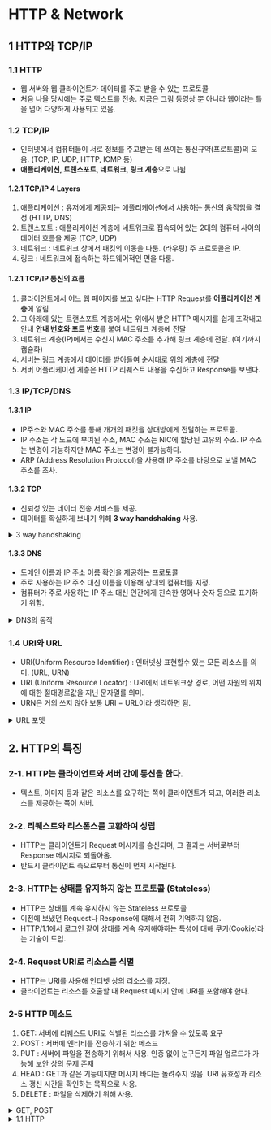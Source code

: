 # HTTP & Network  

## 1 HTTP와 TCP/IP  

### 1.1 HTTP  
- 웹 서버와 웹 클라이언트가 데이터를 주고 받을 수 있는 프로토콜  
- 처음 나올 당시에는 주로 텍스트를 전송. 지금은 그림 동영상 뿐 아니라 웹이라는 틀을 넘어 다양하게 사용되고 있음.  

### 1.2 TCP/IP  
- 인터넷에서 컴퓨터들이 서로 정보를 주고받는 데 쓰이는 통신규약(프로토콜)의 모음. (TCP, IP, UDP, HTTP, ICMP 등)   
- **애플리케이션, 트랜스포트, 네트워크, 링크 계층**으로 나뉨

#### 1.2.1 TCP/IP 4 Layers  
1. 애플리케이션 : 유저에게 제공되는 애플리케이션에서 사용하는 통신의 움직임을 결정 (HTTP, DNS)  
2. 트랜스포트 : 애플리케이션 계층에 네트워크로 접속되어 있는 2대의 컴퓨터 사이의 데이터 흐름을 제공 (TCP, UDP)  
3. 네트워크 : 네트워크 상에서 패킷의 이동을 다룸. (라우팅) 주 프로토콜은 IP.    
4. 링크 : 네트워크에 접속하는 하드웨어적인 면을 다룸.  

#### 1.2.1 TCP/IP 통신의 흐름  
1. 클라이언트에서 어느 웹 페이지를 보고 싶다는 HTTP Request를 **어플리케이션 계층**에 알림  
2. 그 아래에 있는 트랜스포트 계층에서는 위에서 받은 HTTP 메시지를 쉽게 조각내고 안내 **안내 번호와 포트 번호**를 붙여 네트워크 계층에 전달  
3. 네트워크 계층(IP)에서는 수신지 MAC 주소를 추가해 링크 계층에 전달. (여기까지 캡슐화) 
4. 서버는 링크 계층에서 데이터를 받아들여 순서대로 위의 계층에 전달  
5. 서버 어플리케이션 게층은 HTTP 리퀘스트 내용을 수신하고 Response를 보낸다.  

### 1.3 IP/TCP/DNS  

#### 1.3.1 IP  
- IP주소와 MAC 주소를 통해 개개의 패킷을 상대방에게 전달하는 프로토콜.  
- IP 주소는 각 노드에 부여된 주소, MAC 주소는 NIC에 할당된 고유의 주소. IP 주소는 변경이 가능하지만 MAC 주소는 변경이 불가능하다.  
- ARP (Address Resolution Protocol)을 사용해 IP 주소를 바탕으로 보낼 MAC 주소를 조사.  

#### 1.3.2 TCP  
- 신뢰성 있는 데이터 전송 서비스를 제공.  
- 데이터를 확실하게 보내기 위해 **3 way handshaking** 사용.  
<details>
<summary>3 way handshaking</summary>  
</br>
<p> - 송신측에서 수신측에 접속함과 동시에 SYN 플래그를 보내면, 수신측에서는 송신측으로 접속과 동시에 SYN/ACK 플래그로 패킷을 수신했다고 알린다. 마지막으로 송신측에서 ACK 플래그를 보냄으로 패킷 교환이 완료되었음을 알림 </p>    
</details>

#### 1.3.3 DNS  
- 도메인 이름과 IP 주소 이름 확인을 제공하는 프로토콜  
- 주로 사용하는 IP 주소 대신 이름을 이용해 상대의 컴퓨터를 지정.  
- 컴퓨터가 주로 사용하는 IP 주소 대신 인간에게 친숙한 영어나 숫자 등으로 표기하기 위함.  

<details>
<summary>DNS의 동작</summary>  
</br>
<p> 1. 송신 측에서 도메인 명을 통해 hackr.kr 웹 페이지에 접속 요청 </p>
<p> 2. DNS는 도메인 명을 받아 hackr.kr IP 주소를 송신 측에 전달 </p>
<p> 3. DNS에서 받은 IP 주소를 통해 hackr.kr 웹 페이지에 접속 </p>
</details>

### 1.4 URI와 URL  
- URI(Uniform Resource Identifier) : 인터넷상 표현할수 있는 모든 리소스를 의미. (URL, URN)
- URL(Uniform Resource Locator) : URI에서 네트워크상 경로, 어떤 자원의 위치에 대한 절대경로값을 지닌 문자열를 의미.
- URN은 거의 쓰지 않아 보통 URI = URL이라 생각하면 됨.  

<details>
  <summary>URL 포맷</summary>

### http://user:pass@www.example.kr:80/dir/index.htm?uid=1#ch1  

1. 스키마 (http:): http:, data: 같은 스키마를 사용해 **리소스를 얻기 위해 사용하는 프로토콜을 지시**  
2. 자격정보 (user:pass) : 서버로부터 리소스를 취득하기 위해 유저명과 패스워드를 지정. (Optional)  
3. 서버 주소(www.example.kr) : DNS 이름이나 IP 주소  
4. 서버 포트 (80) : 서버의 접속 대상이 되는 네트워크 포트 번호 지정 (Optional, Default=80)  
5. 계층적 파일 경로 (dir/index.htm) : 특정 리소스를 식별하기 위해 서버 상의 파일 패스를 지정. UNIX의 디렉토리 지정 방식과 비슷.  
6. 쿼리 문자열 (uid=1) : 파일 경로에 지정된 리소스에 파라미터를 넘겨주기 위해 사용. (Optional)  
7. 프레그멘트 식별자 (ch1) : 얻은 리소스에서 서브 리소스를 가리키기 위해 사용 (Optional)  

</details> 

## 2. HTTP의 특징  

### 2-1. HTTP는 클라이언트와 서버 간에 통신을 한다.  
- 텍스트, 이미지 등과 같은 리소스를 요구하는 쪽이 클라이언트가 되고, 이러한 리소스를 제공하는 쪽이 서버.  

### 2-2. 리퀘스트와 리스폰스를 교환하여 성립  
- HTTP는 클라이언트가 Request 메시지를 송신되며, 그 결과는 서버로부터 Response 메시지로 되돌아옴.  
- 반드시 클라이언트 측으로부터 통신이 먼저 시작된다.  

### 2-3. HTTP는 상태를 유지하지 않는 프로토콜 (Stateless)  
- HTTP는 상태를 계속 유지하지 않는 Stateless 프로토콜  
- 이전에 보냈던 Request나 Response에 대해서 전혀 기억하지 않음.  
- HTTP/1.1에서 로그인 같이 상태를 계속 유지해야하는 특성에 대해 쿠키(Cookie)라는 기술이 도입.  

### 2-4. Request URI로 리소스를 식별  
- HTTP는 URI를 사용해 인터넷 상의 리소스를 지정.  
- 클라이언트는 리소스를 호출할 때 Request 메시지 안에 URI를 포함해야 한다.  

### 2-5 HTTP 메소드  
1. GET: 서버에 리퀘스트 URI로 식별된 리소스를 가져올 수 있도록 요구  
2. POST : 서버에 엔티티를 전송하기 위한 메소드  
3. PUT : 서버에 파일을 전송하기 위해서 사용. 인증 없이 눈구든지 파일 업로드가 가능해 보안 상의 문제 존재  
4. HEAD : GET과 같은 기능이지만 메시지 바디는 돌려주지 않음. URI 유효성과 리소스 갱신 시간을 확인하는 목적으로 사용.  
5. DELETE : 파일을 삭제하기 위해 사용.  

<details>
  <summary>GET, POST</summary>

  ### 1. GET  
  - Request Message  
  GET /index.html HTTP /1.1  
  Host : www.hackr.kr  
  if-Modified-Since : Thu. 12 Jul 2012 07:30:0 GMT  
  
  - Response Message  
  index.html 리소스가 2012년 7월 12일 7시 30분 이후에 갱신된 경우에만 리퀘스트 URI에 있는 index.html을 보낸다.  
  이외에는 304 Not Modified Response를 보낸다.  

  
  ### 2. POST  
  - Request Message  
  POST /submit.cgi HTTP /1.1  
  Host : www.hackr.jp  
  Content-Length: 1560 (1560바이트 데이터)  
  
  - Response Message  
  submit.cgi가 수신한 데이터의 처리한 결과를 돌려준다.  
  

</details> 


<details>
<summary>1.1 HTTP</summary>  
</br>
<p> - 웹 서버와 웹 클라이언트가 데이터를 주고 받을 수 있는 프로토콜</p>  
<p> - 처음 나올 당시에는 주로 텍스트를 전송. 지금은 그림 동영상 뿐 아니라 웹이라는 틀을 넘어 다양하게 사용되고 있음.</p>    
</details>
